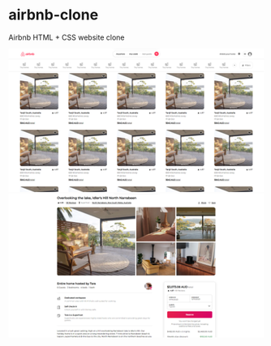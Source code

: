 # airbnb-clone

Airbnb HTML + CSS website clone

![Screenshot](img/readme/index_readme.png)
![Screenshot](img/readme/house_readme.png)
